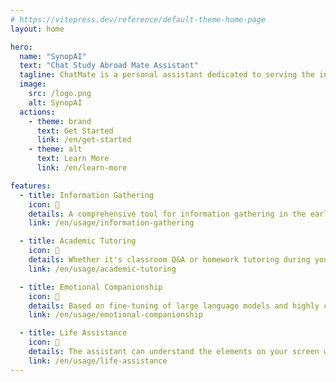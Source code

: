 ```yaml
---
# https://vitepress.dev/reference/default-theme-home-page
layout: home

hero:
  name: "SynopAI"
  text: "Chat Study Abroad Mate Assistant"
  tagline: ChatMate is a personal assistant dedicated to serving the international student community.
  image:
    src: /logo.png
    alt: SynopAI
  actions:
    - theme: brand
      text: Get Started
      link: /en/get-started
    - theme: alt
      text: Learn More
      link: /en/learn-more

features:
  - title: Information Gathering
    icon: 🧩
    details: A comprehensive tool for information gathering in the early stages of studying abroad. We (possibly) have all the information you can think of, and we provide you with exclusive school selection advice.
    link: /en/usage/information-gathering

  - title: Academic Tutoring
    icon: 🎯
    details: Whether it's classroom Q&A or homework tutoring during your study abroad, professional document writing, and content summarization, you can leave it all to the assistant to help you solve.
    link: /en/usage/academic-tutoring

  - title: Emotional Companionship
    icon: 💞
    details: Based on fine-tuning of large language models and highly customized voice models, you can easily turn him/her/it into your virtual digital assistant. It can greatly alleviate your loneliness when you are in a foreign country.
    link: /en/usage/emotional-companionship

  - title: Life Assistance
    icon: 🐠
    details: The assistant can understand the elements on your screen when you need it, helping you identify (almost) everything in photos sent by friends. Additionally (based on your class schedule), it can customize travel plans, plan routes, and more for you.
    link: /en/usage/life-assistance
---
```


<!-- markdownlint-disable MD033 MD041-->
